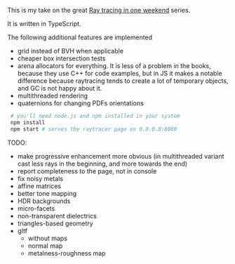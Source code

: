 This is my take on the great [Ray tracing in one weekend](https://raytracing.github.io) series.

It is written in TypeScript.

The following additional features are implemented
- grid instead of BVH when applicable
- cheaper box intersection tests
- arena allocators for everything. It is less of a problem in the books, because they use C++ for code examples, but in JS it makes a notable difference because raytracing tends to create a lot of temporary objects, and GC is not happy about it.
- multithreaded rendering
- quaternions for changing PDFs orientations 


```bash
 # you'll need node.js and npm installed in your system
 npm install 
 npm start # serves the raytracer page on 0.0.0.0:8080
```

TODO:
- make progressive enhancement more obvious (in multithreaded variant cast less rays in the beginning, and more towards the end)
- report completeness to the page, not in console
- fix noisy metals
- affine matrices
- better tone mapping
- HDR backgrounds
- micro-facets
- non-transparent dielectrics
- triangles-based geometry
- gltf
  - without maps 
  - normal map
  - metalness-roughness map

